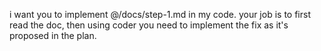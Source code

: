 i want you to implement @/docs/step-1.md  in my code. your job is to first read the doc, then using coder you need to implement the fix as it's proposed in the plan.